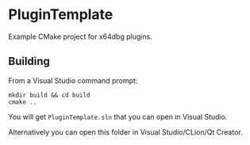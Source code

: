 # PluginTemplate

Example CMake project for x64dbg plugins.

## Building

From a Visual Studio command prompt:

```
mkdir build && cd build
cmake ..
```

You will get `PluginTemplate.sln` that you can open in Visual Studio.

Alternatively you can open this folder in Visual Studio/CLion/Qt Creator.